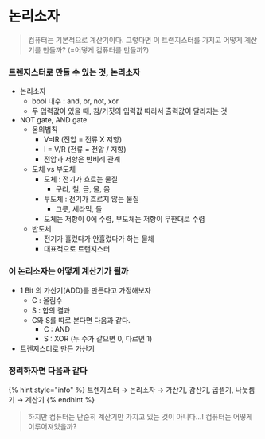 # 논리소자

> 컴퓨터는 기본적으로 계산기이다. 그렇다면 이 트랜지스터를 가지고 어떻게 계산기를 만들까? (=어떻게 컴퓨터를 만들까?)

### 트렌지스터로 만들 수 있는 것, 논리소자

* 논리소자
  * bool 대수 : and, or, not, xor
  * 두 입력값이 있을 때, 참/거짓의 입력값 따라서 출력값이 달라지는 것
* NOT gate, AND gate
  * 옴의법칙
    * V=IR (전압 = 전류 X 저항)
    * I = V/R (전류 = 전압 / 저항)
    * 전압과 저항은 반비례 관계
  * 도체 vs 부도체
    * 도체 : 전기가 흐르는 물질
      * 구리, 철, 금, 물, 몸
    * 부도체 : 전기가 흐르지 않는 물질
      * 그릇, 세라믹, 돌
    * 도체는 저항이 0에 수렴, 부도체는 저항이 무한대로 수렴
  * 반도체
    * 전기가 흘렀다가 안흘렀다가 하는 물체
    * 대표적으로 트랜지스터



### 이 논리소자는 어떻게 계산기가 될까

* 1 Bit 의 가산기(ADD)를 만든다고 가정해보자
  * C : 올림수
  * S : 합의 결과
  * C와 S를 따로 본다면 다음과 같다.
    * C : AND
    * S : XOR (두 수가 같으면 0, 다르면 1)
* 트렌지스터로 만든 가산기



### 정리하자면 다음과 같다

{% hint style="info" %}
트렌지스터 → 논리소자 → 가산기, 감산기, 곱셈기, 나눗셈기 → 계산기
{% endhint %}



> 하지만 컴퓨터는 단순히 계산기만 가지고 있는 것이 아니다…! 컴퓨터는 어떻게 이루어져있을까?
